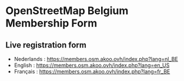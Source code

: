 # OpenStreetMap Belgium Membership Form

## Live registration form

* Nederlands : <https://members.osm.akoo.ovh/index.php?lang=nl_BE>
* English : <https://members.osm.akoo.ovh/index.php?lang=en_US>
* Français : <https://members.osm.akoo.ovh/index.php?lang=fr_BE>
